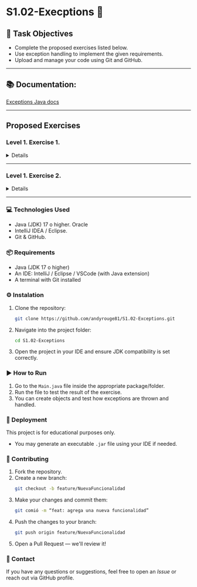 # S1.02-Execptions 🚧

## 🧾 Task Objectives

- Complete the proposed exercises listed below.
- Use exception handling to implement the given requirements.
- Upload and manage your code using Git and GitHub.

---

## 📚 Documentation:


[Exceptions Java docs](https://docs.oracle.com/javase/tutorial/essential/exceptions/index.html)


---

## Proposed Exercises


### Level 1. Exercise 1.

<details>
  

Create a class named Producte with attributes name and price, and another class named Venda with a collection of products and a total price attribute.

The Venda class must have a method calcularTotal() that throws a custom exception VendaBuidaException and prints the message:

“To make a sale, you must first add products”

...if the product collection is empty.

If the collection has products, the method must loop through them, sum their prices, and store the result in the total price attribute.

The custom exception VendaBuidaException must extend Exception. The message should be passed through its constructor and shown using the getMessage() method when caught.

You must also write code that throws and catches an IndexOutOfBoundsException.

</details>


---

### Level 1. Exercise 2.


<details>

Create a class named Entrada to control the different exceptions that might occur when entering data from the keyboard using the Scanner class.

Start by instantiating a Scanner object. Then, implement static methods to read different data types from keyboard input.

Important

If an exception is thrown in any of the methods, handle it and keep asking the user for valid input until it is correctly entered.
For example: if the user enters a float with a dot instead of a comma, the program should display:

“Format Error”

...and keep prompting until valid input is received.

Each method must receive a String (message to display to the user), and return the corresponding typed data.

Methods to implement (handling InputMismatchException):

- public static byte readByte(String message);
- public static int readInt(String message);
- public static float readFloat(String message);
- public static double readDouble(String message);

Methods to implement (handling a custom Exception):

- public static char readChar(String message);
- public static String readString(String message);
- public static boolean readYesNo(String message);

If the user enters "y" → returns true

If the user enters "n" → returns false

</details>


---

### 💻 Technologies Used

- Java (JDK) 17 o higher. Oracle
- IntelliJ IDEA /  Eclipse.
- Git & GitHub.

### 📦 Requirements

- Java (JDK 17 o higher)
- An IDE: IntelliJ / Eclipse / VSCode (with Java extension)
- A terminal with Git installed

### ⚙️ Instalation

1. Clone the repository:
   ```bash
   git clone https://github.com/andyrouge81/S1.02-Exceptions.git

2. Navigate into the project folder:
   ```bash
   cd S1.02-Exceptions

3. Open the project in your IDE and ensure JDK compatibility is set correctly.

   
### ▶️ How to Run

1. Go to the `Main.java` file inside the appropriate package/folder.
2. Run the file to test the result of the exercise.
3. You can create objects and test how exceptions are thrown and handled.


### 🚀 Deployment

This project is for educational purposes only.

- You may generate an executable `.jar` file using your IDE if needed.


### 🤝 Contributing

1. Fork the repository.
2. Create a new branch:
   ```bash
   git checkout -b feature/NuevaFuncionalidad
3. Make your changes and commit them:
   ```bash 
   git comió -m “feat: agrega una nueva funcionalidad”
4. Push the changes to your branch:
   ```bash
   git push origin feature/NuevaFuncionalidad
5. Open a Pull Request — we'll review it!



### 💌 Contact

If you have any questions or suggestions, feel free to open an _Issue_ or reach out via GitHub profile.






